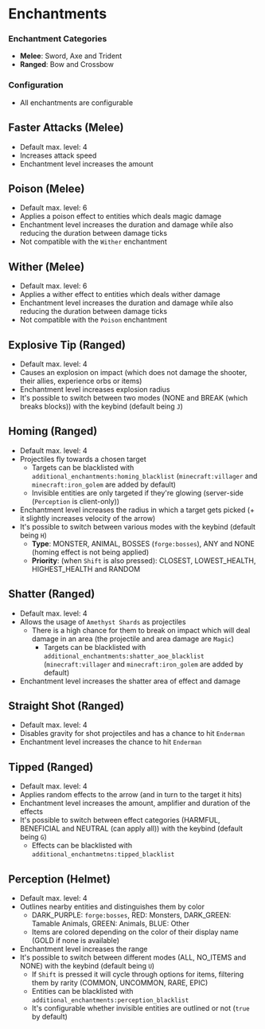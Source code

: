 # Enchantments
### Enchantment Categories
- **Melee**: Sword, Axe and Trident
- **Ranged**: Bow and Crossbow

### Configuration
- All enchantments are configurable

## Faster Attacks (Melee)
- Default max. level: 4
- Increases attack speed
- Enchantment level increases the amount

## Poison (Melee)
- Default max. level: 6
- Applies a poison effect to entities which deals magic damage
- Enchantment level increases the duration and damage while also reducing the duration between damage ticks
- Not compatible with the `Wither` enchantment

## Wither (Melee)
- Default max. level: 6
- Applies a wither effect to entities which deals wither damage
- Enchantment level increases the duration and damage while also reducing the duration between damage ticks
- Not compatible with the `Poison` enchantment

## Explosive Tip (Ranged)
- Default max. level: 4
- Causes an explosion on impact (which does not damage the shooter, their allies, experience orbs or items)
- Enchantment level increases explosion radius
- It's possible to switch between two modes (NONE and BREAK (which breaks blocks)) with the keybind (default being `J`)

## Homing (Ranged)
- Default max. level: 4
- Projectiles fly towards a chosen target
  - Targets can be blacklisted with `additional_enchantments:homing_blacklist` (`minecraft:villager` and `minecraft:iron_golem` are added by default)
  - Invisible entities are only targeted if they're glowing (server-side (`Perception` is client-only))
- Enchantment level increases the radius in which a target gets picked (+ it slightly increases velocity of the arrow)
- It's possible to switch between various modes with the keybind (default being `H`)
    - **Type**: MONSTER, ANIMAL, BOSSES (`forge:bosses`), ANY and NONE (homing effect is not being applied)
    - **Priority**: (when `Shift` is also pressed): CLOSEST, LOWEST_HEALTH, HIGHEST_HEALTH and RANDOM

## Shatter (Ranged)
- Default max. level: 4
- Allows the usage of `Amethyst Shards` as projectiles
  - There is a high chance for them to break on impact which will deal damage in an area (the projectile and area damage are `Magic`)
    - Targets can be blacklisted with `additional_enchantments:shatter_aoe_blacklist` (`minecraft:villager` and `minecraft:iron_golem` are added by default)
- Enchantment level increases the shatter area of effect and damage

## Straight Shot (Ranged)
- Default max. level: 4
- Disables gravity for shot projectiles and has a chance to hit `Enderman`
- Enchantment level increases the chance to hit `Enderman`

## Tipped (Ranged)
- Default max. level: 4
- Applies random effects to the arrow (and in turn to the target it hits)
- Enchantment level increases the amount, amplifier and duration of the effects
- It's possible to switch between effect categories (HARMFUL, BENEFICIAL and NEUTRAL (can apply all)) with the keybind (default being `G`)
  - Effects can be blacklisted with `additional_enchantmetns:tipped_blacklist`

## Perception (Helmet)
- Default max. level: 4
- Outlines nearby entities and distinguishes them by color
  - DARK_PURPLE: `forge:bosses`, RED: Monsters, DARK_GREEN: Tamable Animals, GREEN: Animals, BLUE: Other
  - Items are colored depending on the color of their display name (GOLD if none is available)
- Enchantment level increases the range
- It's possible to switch between different modes (ALL, NO_ITEMS and NONE) with the keybind (default being `U`)
  - If `Shift` is pressed it will cycle through options for items, filtering them by rarity (COMMON, UNCOMMON, RARE, EPIC)
  - Entities can be blacklisted with `additional_enchantments:perception_blacklist`
  - It's configurable whether invisible entities are outlined or not (`true` by default)
